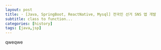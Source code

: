 ```yaml
---
layout: post
title: · [Java, SpringBoot, ReactNative, Mysql] 전국민 선거 SNS 앱 개발
subtitle: class to function...
categories: [history]
tags: [java,jsp]
---
```


qweqwe